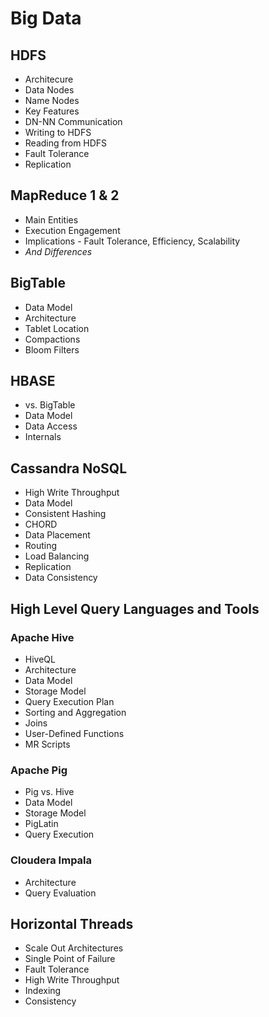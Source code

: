 # Big Data
## HDFS
* Architecure
* Data Nodes
* Name Nodes
* Key Features
* DN-NN Communication
* Writing to HDFS
* Reading from HDFS
* Fault Tolerance
* Replication


## MapReduce 1 & 2
* Main Entities
* Execution Engagement
* Implications - Fault Tolerance, Efficiency, Scalability
* *And Differences*

## BigTable
* Data Model
* Architecture
* Tablet Location
* Compactions
* Bloom Filters

## HBASE
* vs. BigTable
* Data Model
* Data Access
* Internals

## Cassandra NoSQL
* High Write Throughput
* Data Model
* Consistent Hashing
* CHORD
* Data Placement 
* Routing
* Load Balancing
* Replication
* Data Consistency

## High Level Query Languages and Tools
### Apache Hive
* HiveQL
* Architecture
* Data Model
* Storage Model
* Query Execution Plan
* Sorting and Aggregation
* Joins
* User-Defined Functions
* MR Scripts

### Apache Pig
* Pig vs. Hive
* Data Model
* Storage Model
* PigLatin
* Query Execution

### Cloudera Impala
* Architecture
* Query Evaluation

## Horizontal Threads
* Scale Out Architectures
* Single Point of Failure
* Fault Tolerance
* High Write Throughput
* Indexing
* Consistency

